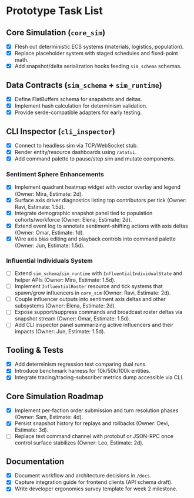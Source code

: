# Prototype Task List

## Core Simulation (`core_sim`)
- [x] Flesh out deterministic ECS systems (materials, logistics, population).
- [x] Replace placeholder system with staged schedules and fixed-point math.
- [x] Add snapshot/delta serialization hooks feeding `sim_schema` schemas.

## Data Contracts (`sim_schema` + `sim_runtime`)
- [x] Define FlatBuffers schema for snapshots and deltas.
- [x] Implement hash calculation for determinism validation.
- [x] Provide serde-compatible adapters for early testing.

## CLI Inspector (`cli_inspector`)
- [x] Connect to headless sim via TCP/WebSocket stub.
- [x] Render entity/resource dashboards using `ratatui`.
- [x] Add command palette to pause/step sim and mutate components.

### Sentiment Sphere Enhancements
- [x] Implement quadrant heatmap widget with vector overlay and legend (Owner: Mira, Estimate: 2d).
- [x] Surface axis driver diagnostics listing top contributors per tick (Owner: Ravi, Estimate: 1.5d).
- [x] Integrate demographic snapshot panel tied to population cohorts/workforce (Owner: Elena, Estimate: 2d).
- [x] Extend event log to annotate sentiment-shifting actions with axis deltas (Owner: Omar, Estimate: 1d).
- [x] Wire axis bias editing and playback controls into command palette (Owner: Jun, Estimate: 1.5d).

### Influential Individuals System
- [ ] Extend `sim_schema`/`sim_runtime` with `InfluentialIndividualState` and helper APIs (Owner: Mira, Estimate: 1.5d).
- [ ] Implement `InfluentialRoster` resource and tick systems that spawn/grow influencers in `core_sim` (Owner: Ravi, Estimate: 2d).
- [ ] Couple influencer outputs into sentiment axis deltas and other subsystems (Owner: Elena, Estimate: 2d).
- [ ] Expose support/suppress commands and broadcast roster deltas via snapshot stream (Owner: Omar, Estimate: 1.5d).
- [ ] Add CLI inspector panel summarizing active influencers and their impacts (Owner: Jun, Estimate: 1.5d).

## Tooling & Tests
- [x] Add determinism regression test comparing dual runs.
- [x] Introduce benchmark harness for 10k/50k/100k entities.
- [x] Integrate tracing/tracing-subscriber metrics dump accessible via CLI.

## Core Simulation Roadmap
- [x] Implement per-faction order submission and turn resolution phases (Owner: Sam, Estimate: 4d).
- [x] Persist snapshot history for replays and rollbacks (Owner: Devi, Estimate: 3d).
- [ ] Replace text command channel with protobuf or JSON-RPC once control surface stabilizes (Owner: Leo, Estimate: 2d).

## Documentation
- [x] Document workflow and architecture decisions in `/docs`.
- [x] Capture integration guide for frontend clients (API schema draft).
- [x] Write developer ergonomics survey template for week 2 milestone.
